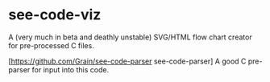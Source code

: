 see-code-viz
============

A (very much in beta and deathly unstable) SVG/HTML flow chart creator for pre-processed C files.

[https://github.com/Grain/see-code-parser see-code-parser] A good C pre-parser for input into this code.
